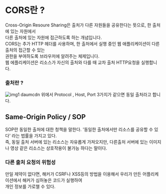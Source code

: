 # CORS란 ?
Cross-Origin Resoure Sharing은 출처가 다른 자원들을 공유한다는 뜻으로, 한 출처에 있는 자원에서   
다른 출처에 있는 자원에 접근하도록 하는 개념입니다.    
CORS는 추가 HTTP 헤더를 사용하며, 한 출처에서 실행 중인 웹 애플리케이션이 다른 출처의 접근할 수 있는    
권한을 부여하도록 브라우저에 알려주는 체제입니다.    
웹 에플리케이션은 리소스가 자신의 출처와 다를 때 교차 출처 HTTP요청을 실행합니다.
### 출처란 ?
![img1 daumcdn](https://github.com/kj-cs-study/CS-Study/assets/37789623/bfcb55a2-91e1-4f61-b4ad-a606a6ca71fd)
위에서 Protocol , Host, Port 3가지가 같으면 동일 출처라고 합니다.

## Same-Origin Policy / SOP
SOP란 동일한 출처에 대한 청책을 말한다. '동일한 출처에서만 리소스를 공유할 수 있다' 라는 법률을 가지고 있다.   
즉, 동일 출처 서버에 있는 리소스는 자유롭게 가져오지만, 다른출처 서버에 있는 이미지나 영상 같은 리소스는 상호작용이 불가능 하다는 말이다.
### 다른 출처 요청의 위험성
만일 제약이 없다면, 해커가 CSRF나 XSS등의 방법을 이용해서 우리가 만든 어플리케이션에서 해커가 심허놓은 코드가 실행하여   
개인 정보를 가로챌 수 있다.

